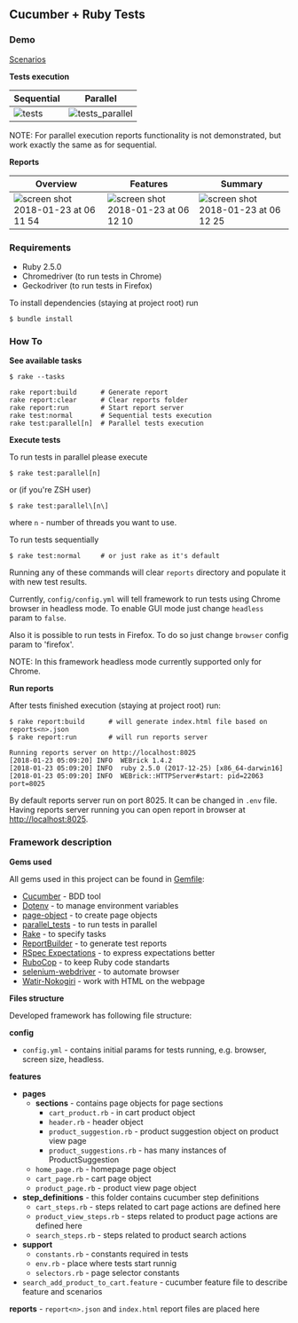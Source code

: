 ## Cucumber + Ruby Tests

### Demo

[Scenarios](https://github.com/thespecial/onliner/blob/master/features/search_and_add_product_to_cart.feature)

**Tests execution**

| Sequential | Parallel |
|------------|----------|
|![tests](https://user-images.githubusercontent.com/3316019/35257100-720268a4-0008-11e8-9406-c5bc96a6dd41.gif) | ![tests_parallel](https://user-images.githubusercontent.com/3316019/35257099-71e4d5b4-0008-11e8-974b-3034e914ede3.gif) |

NOTE: For parallel execution reports functionality is not demonstrated, but work exactly the same as for sequential.

**Reports**

| Overview  | Features | Summary |
|-----------|----------|-----------|
|![screen shot 2018-01-23 at 06 11 54](https://user-images.githubusercontent.com/3316019/35256343-71fdf3d6-0004-11e8-8f73-34438f875d7b.png)| ![screen shot 2018-01-23 at 06 12 10](https://user-images.githubusercontent.com/3316019/35256342-71e13692-0004-11e8-955e-9a263cc694bd.png) | ![screen shot 2018-01-23 at 06 12 25](https://user-images.githubusercontent.com/3316019/35256341-71c31cc0-0004-11e8-8fcc-8ab59f8e20d6.png) |

### Requirements

- Ruby 2.5.0
- Chromedriver (to run tests in Chrome)
- Geckodriver (to run tests in Firefox)

To install dependencies (staying at project root) run

```
$ bundle install
```

### How To

**See available tasks**

```
$ rake --tasks

rake report:build      # Generate report
rake report:clear      # Clear reports folder
rake report:run        # Start report server
rake test:normal       # Sequential tests execution
rake test:parallel[n]  # Parallel tests execution
```

**Execute tests**

To run tests in parallel please execute

```
$ rake test:parallel[n]
```

or (if you're ZSH user)

```
$ rake test:parallel\[n\]
```

where `n` - number of threads you want to use.


To run tests sequentially

```
$ rake test:normal     # or just rake as it's default
```

Running any of these commands will clear `reports` directory and populate it with new test results.

Currently, `config/config.yml` will tell framework to run tests using Chrome browser in headless mode.
To enable GUI mode just change `headless` param to `false`.

Also it is possible to run tests in Firefox. To do so just change `browser` config param to 'firefox'.

NOTE: In this framework headless mode currently supported only for Chrome.

**Run reports**

After tests finished execution (staying at project root) run:

```
$ rake report:build      # will generate index.html file based on reports<n>.json
$ rake report:run        # will run reports server

Running reports server on http://localhost:8025
[2018-01-23 05:09:20] INFO  WEBrick 1.4.2
[2018-01-23 05:09:20] INFO  ruby 2.5.0 (2017-12-25) [x86_64-darwin16]
[2018-01-23 05:09:20] INFO  WEBrick::HTTPServer#start: pid=22063 port=8025
```

By default reports server run on port 8025. It can be changed in `.env` file.
Having reports server running you can open report in browser at [http://localhost:8025](http://localhost:8025).

### Framework description

**Gems used**

All gems used in this project can be found in [Gemfile](https://github.com/thespecial/onliner/blob/master/Gemfile):

- [Cucumber](https://github.com/cucumber/cucumber) - BDD tool
- [Dotenv](https://github.com/bkeepers/dotenv) - to manage environment variables
- [page-object](https://github.com/cheezy/page-object) - to create page objects
- [parallel_tests](https://github.com/grosser/parallel_tests) - to run tests in parallel
- [Rake](https://github.com/ruby/rake) - to specify tasks
- [ReportBuilder](https://github.com/rajatthareja/ReportBuilder) - to generate test reports
- [RSpec Expectations](https://github.com/rspec/rspec-expectations) - to express expectations better
- [RuboCop](https://github.com/bbatsov/rubocop) - to keep Ruby code standarts
- [selenium-webdriver](https://github.com/SeleniumHQ/selenium/tree/master/rb) - to automate browser
- [Watir-Nokogiri](http://www.rubydoc.info/gems/watir-nokogiri/1.0.0) - work with HTML on the webpage

**Files structure**

Developed framework has following file structure:

**сonfig**
  - `config.yml` - contains initial params for tests running, e.g. browser, screen size, headless.

**features**
  - **pages**
    - **sections** - contains page objects for page sections
      - `cart_product.rb` - in cart product object
      - `header.rb` - header object
      - `product_suggestion.rb` - product suggestion object on product view page
      - `product_suggestions.rb` - has many instances of ProductSuggestion
    - `home_page.rb` - homepage page object
    - `cart_page.rb` - cart page object
    - `product_page.rb` - product view page object
  - **step_definitions** - this folder contains cucumber step definitions
    - `cart_steps.rb` - steps related to cart page actions are defined here
    - `product_view_steps.rb` - steps related to product page actions are defined here
    - `search_steps.rb` - steps related to product search actions
  - **support**
    - `constants.rb` - constants required in tests
    - `env.rb` - place where tests start runnig
    - `selectors.rb` - page selector constants
  - `search_add_product_to_cart.feature` - cucumber feature file to describe feature and scenarios

**reports** - `report<n>.json` and `index.html` report files are placed here

